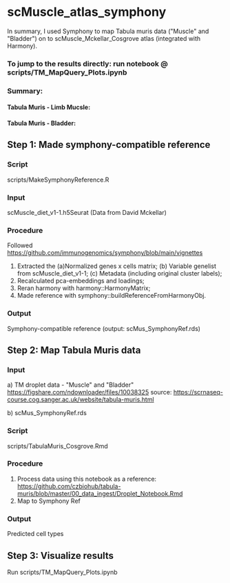 # scMuscle_atlas_symphony

In summary, I used Symphony to map Tabula muris data ("Muscle" and "Bladder") on to scMuscle_Mckellar_Cosgrove atlas (integrated with Harmony).

### To jump to the results directly: run notebook @ scripts/TM_MapQuery_Plots.ipynb

### Summary:
#### Tabula Muris - Limb Mucsle:


#### Tabula Muris - Bladder:


## Step 1: Made symphony-compatible reference

### Script
scripts/MakeSymphonyReference.R

### Input
scMuscle_diet_v1-1.h5Seurat (Data from David Mckellar)

### Procedure
Followed https://github.com/immunogenomics/symphony/blob/main/vignettes

1. Extracted the (a)Normalized genes x cells matrix; (b) Variable genelist from scMuscle_diet_v1-1; (c) Metadata (including original cluster labels);  
2.  Recalculated pca-embeddings and loadings;
3. Reran harmony with harmony::HarmonyMatrix;
4. Made reference with symphony::buildReferenceFromHarmonyObj.

### Output
Symphony-compatible reference (output: scMus_SymphonyRef.rds)



## Step 2:  Map Tabula Muris data

### Input
a) TM droplet data - "Muscle" and "Bladder"
https://figshare.com/ndownloader/files/10038325
source:
https://scrnaseq-course.cog.sanger.ac.uk/website/tabula-muris.html

b) scMus_SymphonyRef.rds

### Script
scripts/TabulaMuris_Cosgrove.Rmd

### Procedure
1. Process data using this notebook as a reference: https://github.com/czbiohub/tabula-muris/blob/master/00_data_ingest/Droplet_Notebook.Rmd
2. Map to Symphony Ref

### Output
Predicted cell types


## Step 3: Visualize results

Run scripts/TM_MapQuery_Plots.ipynb

